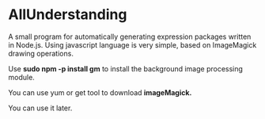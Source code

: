 # AllUnderstanding
A small program for automatically generating expression packages written in Node.js.
Using javascript language is very simple, based on ImageMagick drawing operations.

Use <b>sudo npm -p install gm</b> to install the background image processing module.

You can use yum or get tool to download <b>imageMagick.</b>

You can use it later.
